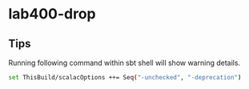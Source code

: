 # lab400-drop

## Tips

Running following command within sbt shell will show warning details.

```bash
set ThisBuild/scalacOptions ++= Seq("-unchecked", "-deprecation")
```